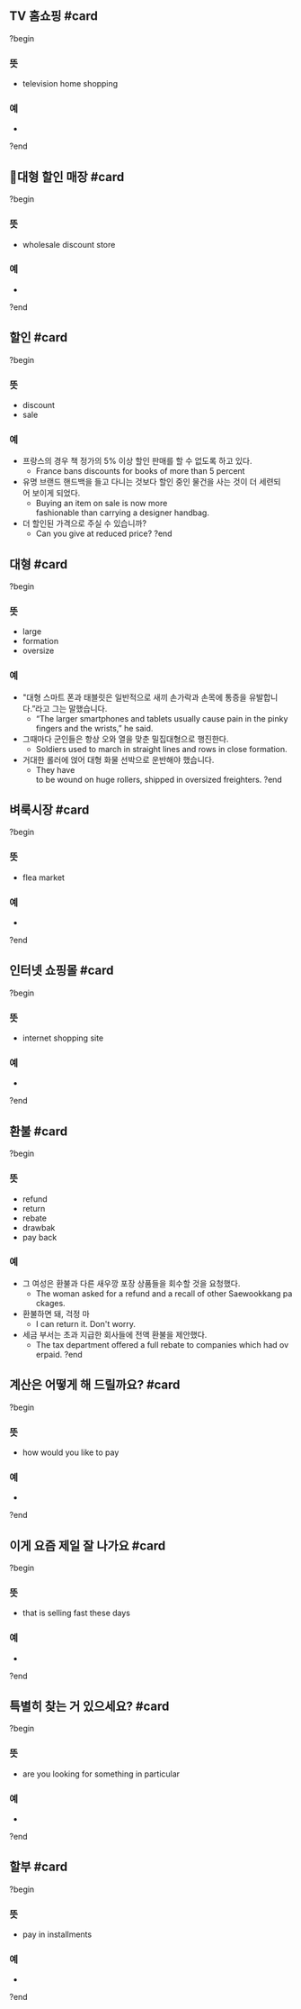 ## TV 홈쇼핑 #card
?begin
### 뜻
- television home shopping
### 예
-
?end
<!--SR:!2025-05-05,86,270-->

## 대형 할인 매장 #card
?begin
### 뜻
- wholesale discount store
### 예
-
?end
<!--SR:!2025-04-10,70,270-->

## 할인 #card
?begin
### 뜻
- discount
- sale
### 예
- 프랑스의 경우 책 정가의 5% 이상 할인 판매를 할 수 없도록 하고 있다.
	- France bans discounts for books of more than 5 percent
- 유명 브랜드 핸드백을 들고 다니는 것보다 할인 중인 물건을 사는 것이 더 세련되어 보이게 되었다.
	- Buying an item on sale is now more fashionable than carrying a designer handbag.
- 더 할인된 가격으로 주실 수 있습니까?
	- Can you give at reduced price?
?end
<!--SR:!2025-05-20,102,290-->

## 대형 #card
?begin
### 뜻
- large
- formation
- oversize
### 예
- "대형 스마트 폰과 태블릿은 일반적으로 새끼 손가락과 손목에 통증을 유발합니다.”라고 그는 말했습니다.
	- “The larger smartphones and tablets usually cause pain in the pinky fingers and the wrists,” he said.
- 그때마다 군인들은 항상 오와 열을 맞춘 밀집대형으로 행진한다.
	- Soldiers used to march in straight lines and rows in close formation.
- 거대한 롤러에 얹어 대형 화물 선박으로 운반해야 했습니다.
	- They have to be wound on huge rollers, shipped in oversized freighters.
?end
<!--SR:!2025-05-13,62,230-->

## 벼룩시장 #card
?begin
### 뜻
- flea market
### 예
-
?end
<!--SR:!2025-07-30,134,250-->

## 인터넷 쇼핑몰 #card
?begin
### 뜻
- internet shopping site
### 예
-
?end
<!--SR:!2025-04-18,78,270-->

## 환불 #card
?begin
### 뜻
- refund
- return
- rebate
- drawbak
- pay back
### 예
- 그 여성은 환불과 다른 새우깡 포장 상품들을 회수할 것을 요청했다.
	- The woman asked for a refund and a recall of other Saewookkang packages.
- 환불하면 돼, 걱정 마
	- I can return it. Don't worry.
- 세금 부서는 초과 지급한 회사들에 전액 환불을 제안했다.
	- The tax department offered a full rebate to companies which had overpaid.
?end
<!--SR:!2025-05-08,46,230-->

## 계산은 어떻게 해 드릴까요? #card
?begin
### 뜻
- how would you like to pay
### 예
-
?end
<!--SR:!2025-06-24,112,250-->

## 이게 요즘 제일 잘 나가요 #card
?begin
### 뜻
- that is selling fast these days
### 예
-
?end
<!--SR:!2025-07-28,130,250-->

## 특별히 찾는 거 있으세요? #card
?begin
### 뜻
- are you looking for something in particular
### 예
-
?end
<!--SR:!2025-07-07,120,250-->

## 할부 #card
?begin
### 뜻
- pay in installments
### 예
-
?end
<!--SR:!2025-05-19,57,210-->

